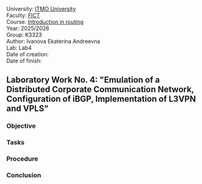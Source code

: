 University: [ITMO University](https://itmo.ru/ru/)  
Faculty: [FICT](https://fict.itmo.ru)  
Course: [Introduction in routing](https://github.com/itmo-ict-faculty/introduction-in-routing)  
Year: 2025/2026  
Group: K3323  
Author: Ivanova Ekaterina Andreevna  
Lab: Lab4  
Date of creation:    
Date of finish:  

## Laboratory Work No. 4: "Emulation of a Distributed Corporate Communication Network, Configuration of iBGP, Implementation of L3VPN and VPLS"

### Objective

### Tasks

### Procedure

### Conclusion
